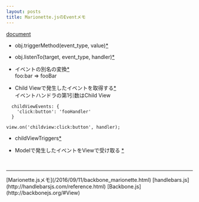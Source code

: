 ```yaml
---
layout: posts
title: Marionette.jsのEventメモ
---
```

[document](http://marionettejs.com/docs/master/events.html)  

* obj.triggerMethod(event_type, value)[\*](http://marionettejs.com/docs/master/events.html#view-triggermethod)  

* obj.listenTo(target, event_type, handler)[\*](http://marionettejs.com/docs/master/events.html#listening-to-events)  

* イベントの別名の変換[\*](http://marionettejs.com/docs/master/events.html#magic-method-binding)  
foo:bar => fooBar  

* Child Viewで発生したイベントを取得する[\*](http://marionettejs.com/docs/master/events.html#child-view-events)  
イベントハンドラの第1引数はChild View

```
  childViewEvents: {
    'click:button': 'fooHandler'
  }
```

```
view.on('childview:click:button', handler);
```

* childViewTriggers[\*](http://marionettejs.com/docs/master/events.html#triggering-events-on-child-events)  

* Modelで発生したイベントをViewで受け取る [\*](http://marionettejs.com/docs/master/marionette.view.html#model-and-collection-event)  
<br>

<hr>
[Marionette.jsメモ](/2016/09/11/backbone_marionette.html)  
[handlebars.js](http://handlebarsjs.com/reference.html)  
[Backbone.js](http://backbonejs.org/#View)  
